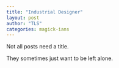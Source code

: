 ```yaml
---
title: "Industrial Designer"
layout: post
author: "TLS"
categories: magick-ians
---
```


Not all posts need a title.

<!-- excerpt_separator -->

They sometimes just want to be left alone.